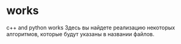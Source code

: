 # works
c++ and python works
Здесь вы найдете реализацию некоторых алгоритмов, которые будут указаны в названии файлов.
